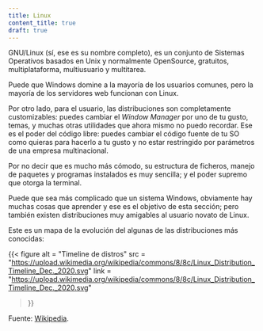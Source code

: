 ```yaml
---
title: Linux
content_title: true
draft: true
---
```


GNU/Linux (sí, ese es su nombre completo), es un conjunto de Sistemas Operativos
basados en Unix y normalmente OpenSource, gratuitos, multiplataforma,
multiusuario y multitarea.

Puede que Windows domine a la mayoría de los usuarios comunes, pero la mayoría
de los servidores web funcionan con Linux.

Por otro lado, para el usuario, las distribuciones son completamente
customizables: puedes cambiar el _Window Manager_ por uno de tu gusto, temas,
y muchas otras utilidades que ahora mismo no puedo recordar. Ese es el poder del
código libre: puedes cambiar el código fuente de tu SO como quieras para hacerlo
a tu gusto y no estar restringido por parámetros de una empresa multinacional.

Por no decir que es mucho más cómodo, su estructura de ficheros, manejo de
paquetes y programas instalados es muy sencilla; y el poder supremo que otorga
la terminal.

Puede que sea más complicado que un sistema Windows, obviamente hay muchas cosas
que aprender y ese es el objetivo de esta sección; pero también existen
distribuciones muy amigables al usuario novato de Linux.

Este es un mapa de la evolución del algunas de las distribuciones más conocidas:

{{<
  figure
  alt  = "Timeline de distros"
  src  = "https://upload.wikimedia.org/wikipedia/commons/8/8c/Linux_Distribution_Timeline_Dec._2020.svg"
  link = "https://upload.wikimedia.org/wikipedia/commons/8/8c/Linux_Distribution_Timeline_Dec._2020.svg"
 >}}

Fuente: [Wikipedia](https://en.wikipedia.org/wiki/List_of_Linux_distributions).

